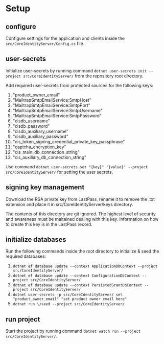 # Setup

## configure

Configure settings for the application and clients inside the `src/CoreIdentityServer/Config.cs` file.

## user-secrets

Initialize user-secrets by running command `dotnet user-secrets init --project src/CoreIdentityServer/` from the repository root directory.

Add required user-secrets from protected sources for the following keys:

1. "product_owner_email"
2. "MailtrapSmtpEmailService:SmtpHost"
3. "MailtrapSmtpEmailService:SmtpPort"
4. "MailtrapSmtpEmailService:SmtpUsername"
5. "MailtrapSmtpEmailService:SmtpPassword"
6. "cisdb_username"
7. "cisdb_password"
8. "cisdb_auxiliary_username"
9. "cisdb_auxiliary_password"
10. "cis_token_signing_credential_private_key_passphrase"
11. "captcha_encryption_key"
12. "cis_main_db_connection_string"
13. "cis_auxiliary_db_connection_string"

Use command `dotnet user-secrets set "{key}" '{value}' --project src/CoreIdentityServer/` for setting the user secrets.

## signing key management

Download the RSA private key from LastPass, rename it to remove the .txt extension and place it in src/CoreIdentityServer/keys directory.

The contents of this directory are git ignored. The highest level of security and awareness must be maitained dealing with this key. Information on how to create this key is in the LastPass record.

## initialize databases

Run the following commands inside the root directory to initialize & seed the required databases:

1. `dotnet ef database update --context ApplicationDbContext --project src/CoreIdentityServer/`
2. `dotnet ef database update --context ConfigurationDbContext --project src/CoreIdentityServer/`
3. `dotnet ef database update --context PersistedGrantDbContext --project src/CoreIdentityServer/`
4. `dotnet user-secrets -p src/CoreIdentityServer/ set "product_owner_email" "set product owner email here"`
4. `dotnet run \/seed --project src/CoreIdentityServer/`

## run project

Start the project by running command `dotnet watch run --project src/CoreIdentityServer/`.
 